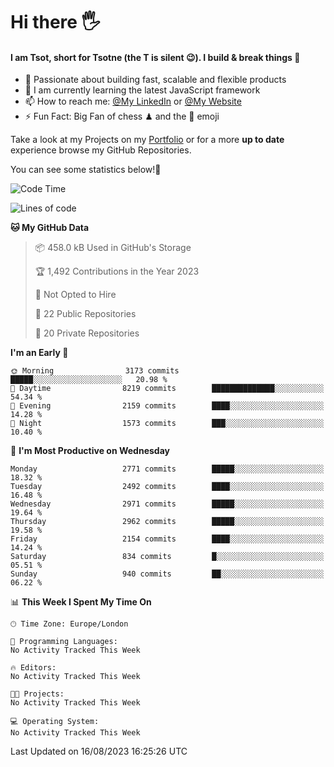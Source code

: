 # Hi there :raised_hand_with_fingers_splayed:
#### I am Tsot, short for Tsotne (the T is silent :wink:). I build & break things :space_invader:
- :telescope: Passionate about building fast, scalable and flexible products
- :seedling: I am currently learning the latest JavaScript framework 
- :mailbox: How to reach me: [@My LinkedIn](https://www.linkedin.com/in/tsotne-gvadzabia/) or [@My Website](https://tsotne.co.uk/contact)
- :zap: Fun Fact: Big Fan of chess ♟ and the 👾 emoji

Take a look at my Projects on my [Portfolio](https://tsotne.co.uk/) or for a more **up to date** experience browse my GitHub Repositories.

You can see some statistics below!:space_invader:
<!--START_SECTION:waka-->
![Code Time](http://img.shields.io/badge/Code%20Time-761%20hrs%202%20mins-blue)

![Lines of code](https://img.shields.io/badge/From%20Hello%20World%20I%27ve%20Written-7.0%20million%20lines%20of%20code-blue)

**🐱 My GitHub Data** 

> 📦 458.0 kB Used in GitHub's Storage 
 > 
> 🏆 1,492 Contributions in the Year 2023
 > 
> 🚫 Not Opted to Hire
 > 
> 📜 22 Public Repositories 
 > 
> 🔑 20 Private Repositories 
 > 
**I'm an Early 🐤** 

```text
🌞 Morning                3173 commits        █████░░░░░░░░░░░░░░░░░░░░   20.98 % 
🌆 Daytime                8219 commits        ██████████████░░░░░░░░░░░   54.34 % 
🌃 Evening                2159 commits        ████░░░░░░░░░░░░░░░░░░░░░   14.28 % 
🌙 Night                  1573 commits        ███░░░░░░░░░░░░░░░░░░░░░░   10.40 % 
```
📅 **I'm Most Productive on Wednesday** 

```text
Monday                   2771 commits        █████░░░░░░░░░░░░░░░░░░░░   18.32 % 
Tuesday                  2492 commits        ████░░░░░░░░░░░░░░░░░░░░░   16.48 % 
Wednesday                2971 commits        █████░░░░░░░░░░░░░░░░░░░░   19.64 % 
Thursday                 2962 commits        █████░░░░░░░░░░░░░░░░░░░░   19.58 % 
Friday                   2154 commits        ████░░░░░░░░░░░░░░░░░░░░░   14.24 % 
Saturday                 834 commits         █░░░░░░░░░░░░░░░░░░░░░░░░   05.51 % 
Sunday                   940 commits         ██░░░░░░░░░░░░░░░░░░░░░░░   06.22 % 
```


📊 **This Week I Spent My Time On** 

```text
🕑︎ Time Zone: Europe/London

💬 Programming Languages: 
No Activity Tracked This Week

🔥 Editors: 
No Activity Tracked This Week

🐱‍💻 Projects: 
No Activity Tracked This Week

💻 Operating System: 
No Activity Tracked This Week
```


 Last Updated on 16/08/2023 16:25:26 UTC
<!--END_SECTION:waka-->
